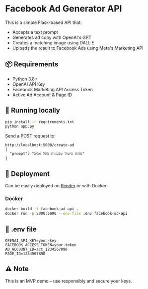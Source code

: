 # Facebook Ad Generator API

This is a simple Flask-based API that:
- Accepts a text prompt
- Generates ad copy with OpenAI's GPT
- Creates a matching image using DALL·E
- Uploads the result to Facebook Ads using Meta's Marketing API

## 📦 Requirements
- Python 3.8+
- OpenAI API Key
- Facebook Marketing API Access Token
- Active Ad Account & Page ID

## 🧪 Running locally
```bash
pip install -r requirements.txt
python app.py
```

Send a POST request to:
```
http://localhost:5000/create-ad
{
  "prompt": "סדנת בישול טבעונית בתל אביב"
}
```

## 🚀 Deployment
Can be easily deployed on [Render](https://render.com) or with Docker:

### Docker
```bash
docker build -t facebook-ad-api .
docker run -p 5000:5000 --env-file .env facebook-ad-api
```

## 📁 .env file
```
OPENAI_API_KEY=your-key
FACEBOOK_ACCESS_TOKEN=your-token
AD_ACCOUNT_ID=act_1234567890
PAGE_ID=1234567890
```

## ⚠️ Note
This is an MVP demo – use responsibly and secure your keys.
